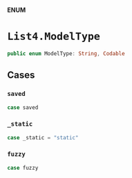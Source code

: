 **ENUM**

# `List4.ModelType`

```swift
public enum ModelType: String, Codable
```

## Cases
### `saved`

```swift
case saved
```

### `_static`

```swift
case _static = "static"
```

### `fuzzy`

```swift
case fuzzy
```
